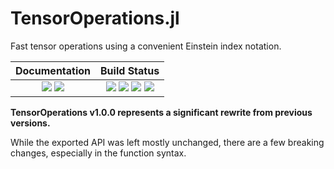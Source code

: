 # TensorOperations.jl

Fast tensor operations using a convenient Einstein index notation.

| **Documentation**                                                               | **Build Status**                                                                                |
|:-------------------------------------------------------------------------------:|:-----------------------------------------------------------------------------------------------:|
| [![][docs-stable-img]][docs-stable-url] [![][docs-dev-img]][docs-dev-url] | [![][travis-img]][travis-url] [![][appveyor-img]][appveyor-url] [![][codecov-img]][codecov-url] [![][coveralls-img]][coveralls-url] |

**TensorOperations v1.0.0 represents a significant rewrite from previous versions.**

While the exported API was left mostly unchanged, there are a few
breaking changes, especially in the function syntax.

[docs-dev-img]: https://img.shields.io/badge/docs-dev-blue.svg
[docs-dev-url]: https://jutho.github.io/TensorOperations.jl/latest

[docs-stable-img]: https://img.shields.io/badge/docs-stable-blue.svg
[docs-stable-url]: https://jutho.github.io/TensorOperations.jl/stable

[travis-img]: https://travis-ci.org/Jutho/TensorOperations.jl.svg?branch=master
[travis-url]: https://travis-ci.org/Jutho/TensorOperations.jl

[appveyor-img]: https://ci.appveyor.com/api/projects/status/github/Jutho/TensorOperations.jl?svg=true&branch=master
[appveyor-url]: https://ci.appveyor.com/project/jutho/tensoroperations-jl/branch/master

[codecov-img]: https://codecov.io/gh/Jutho/TensorOperations.jl/branch/master/graph/badge.svg
[codecov-url]: https://codecov.io/gh/Jutho/TensorOperations.jl

[coveralls-img]: https://coveralls.io/repos/github/Jutho/TensorOperations.jl/badge.svg?branch=master
[coveralls-url]: https://coveralls.io/github/Jutho/TensorOperations.jl
